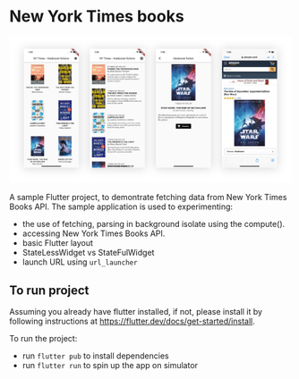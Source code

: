 # New York Times books

![alt text](https://raw.githubusercontent.com/robert-ngo/NYTimes-books/master/screenshots/NYT-flutter.jpg "New York Times books - Flutter app")

A sample Flutter project, to demontrate fetching data from New York Times Books API. 
The sample application is used to experimenting: 

- the use of fetching, parsing in background isolate using the compute(). 
- accessing New York Times Books API. 
- basic Flutter layout
- StateLessWidget vs StateFulWidget 
- launch URL using `url_launcher`

## To run project 

Assuming you already have flutter installed, if not, please install it by following instructions at https://flutter.dev/docs/get-started/install. 

To run the project: 

- run `flutter pub` to install dependencies
- run `flutter run` to spin up the app on simulator
